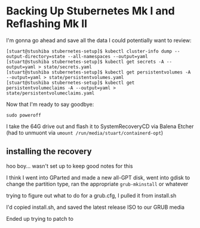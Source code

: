# Backing Up Stubernetes Mk I and Reflashing Mk II

I'm gonna go ahead and save all the data I could potentially want to review:

```
[stuart@stushiba stubernetes-setup]$ kubectl cluster-info dump --output-directory=state --all-namespaces --output=yaml
[stuart@stushiba stubernetes-setup]$ kubectl get secrets -A --output=yaml > state/secrets.yaml
[stuart@stushiba stubernetes-setup]$ kubectl get persistentvolumes -A --output=yaml > state/persistentvolumes.yaml
[stuart@stushiba stubernetes-setup]$ kubectl get persistentvolumeclaims -A --output=yaml > state/persistentvolumeclaims.yaml
```

Now that I'm ready to say goodbye:

```
sudo poweroff
```

I take the 64G drive out and flash it to SystemRecoveryCD via Balena Etcher (had to unmuont via `umount /run/media/stuart/containerd-opt`)

## installing the recovery

hoo boy... wasn't set up to keep good notes for this

I think I went into GParted and made a new all-GPT disk, went into gdisk to change the partition type, ran the appropriate `grub-mkinstall` or whatever

trying to figure out what to do for a grub.cfg, I pulled it from install.sh

I'd copied install.sh, and saved the latest release ISO to our GRUB media

Ended up trying to patch to
